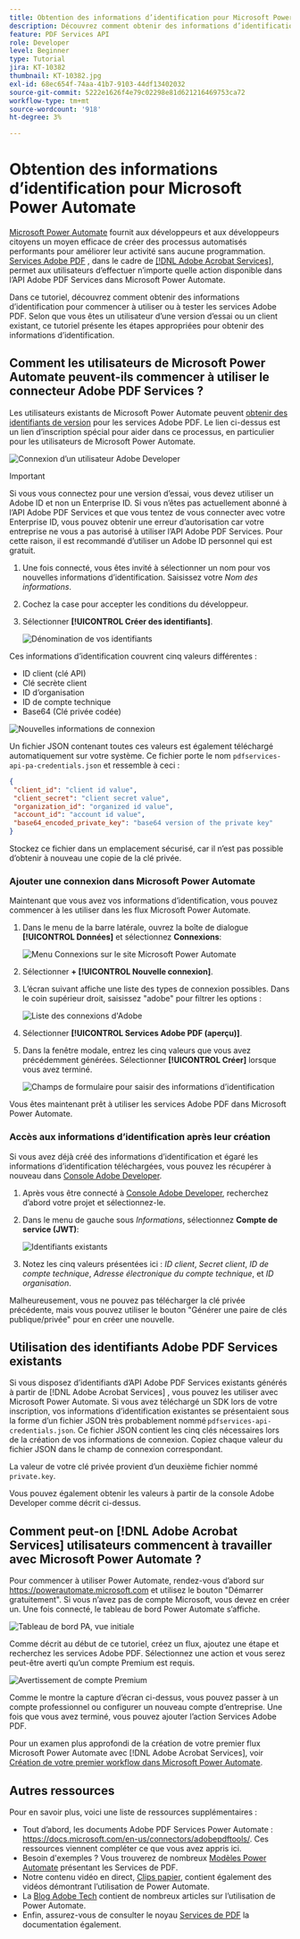 ```yaml
---
title: Obtention des informations d’identification pour Microsoft Power Automate
description: Découvrez comment obtenir des informations d’identification pour commencer à utiliser ou à tester les services Adobe PDF
feature: PDF Services API
role: Developer
level: Beginner
type: Tutorial
jira: KT-10382
thumbnail: KT-10382.jpg
exl-id: 68ec654f-74aa-41b7-9103-44df13402032
source-git-commit: 5222e1626f4e79c02298e81d621216469753ca72
workflow-type: tm+mt
source-wordcount: '918'
ht-degree: 3%

---
```


# Obtention des informations d’identification pour Microsoft Power Automate

[Microsoft Power Automate](https://powerautomate.microsoft.com/) fournit aux développeurs et aux développeurs citoyens un moyen efficace de créer des processus automatisés performants pour améliorer leur activité sans aucune programmation. [Services Adobe PDF](https://us.flow.microsoft.com/fr-fr/connectors/shared_adobepdftools/adobe-pdf-services/) , dans le cadre de [[!DNL Adobe Acrobat Services]](https://developer.adobe.com/document-services), permet aux utilisateurs d’effectuer n’importe quelle action disponible dans l’API Adobe PDF Services dans Microsoft Power Automate.

Dans ce tutoriel, découvrez comment obtenir des informations d’identification pour commencer à utiliser ou à tester les services Adobe PDF. Selon que vous êtes un utilisateur d’une version d’essai ou un client existant, ce tutoriel présente les étapes appropriées pour obtenir des informations d’identification.

## Comment les utilisateurs de Microsoft Power Automate peuvent-ils commencer à utiliser le connecteur Adobe PDF Services ?

Les utilisateurs existants de Microsoft Power Automate peuvent [obtenir des identifiants de version](https://www.adobe.com/go/powerautomate_getstarted_fr) pour les services Adobe PDF. Le lien ci-dessus est un lien d’inscription spécial pour aider dans ce processus, en particulier pour les utilisateurs de Microsoft Power Automate.

![Connexion d’un utilisateur Adobe Developer](assets/credentials_1.png)


>[!IMPORTANT]
> Si vous vous connectez pour une version d’essai, vous devez utiliser un Adobe ID et non un Enterprise ID. Si vous n’êtes pas actuellement abonné à l’API Adobe PDF Services et que vous tentez de vous connecter avec votre Enterprise ID, vous pouvez obtenir une erreur d’autorisation car votre entreprise ne vous a pas autorisé à utiliser l’API Adobe PDF Services. Pour cette raison, il est recommandé d’utiliser un Adobe ID personnel qui est gratuit.
>

1. Une fois connecté, vous êtes invité à sélectionner un nom pour vos nouvelles informations d’identification. Saisissez votre *Nom des informations*.
1. Cochez la case pour accepter les conditions du développeur.
1. Sélectionner **[!UICONTROL Créer des identifiants]**.

   ![Dénomination de vos identifiants](assets/credentials_2.png)

Ces informations d’identification couvrent cinq valeurs différentes :

* ID client (clé API)
* Clé secrète client
* ID d’organisation
* ID de compte technique
* Base64 (Clé privée codée)

![Nouvelles informations de connexion](assets/credentials_3.png)

Un fichier JSON contenant toutes ces valeurs est également téléchargé automatiquement sur votre système. Ce fichier porte le nom `pdfservices-api-pa-credentials.json` et ressemble à ceci :

```json
{
 "client_id": "client id value",
 "client_secret": "client secret value",
 "organization_id": "organized id value",
 "account_id": "account id value",
 "base64_encoded_private_key": "base64 version of the private key"
}
```

Stockez ce fichier dans un emplacement sécurisé, car il n’est pas possible d’obtenir à nouveau une copie de la clé privée.

### Ajouter une connexion dans Microsoft Power Automate

Maintenant que vous avez vos informations d’identification, vous pouvez commencer à les utiliser dans les flux Microsoft Power Automate.

1. Dans le menu de la barre latérale, ouvrez la boîte de dialogue **[!UICONTROL Données]** et sélectionnez **Connexions**:

   ![Menu Connexions sur le site Microsoft Power Automate](assets/credentials_4.png)

1. Sélectionner **+ [!UICONTROL Nouvelle connexion]**.

1. L’écran suivant affiche une liste des types de connexion possibles. Dans le coin supérieur droit, saisissez &quot;adobe&quot; pour filtrer les options :

   ![Liste des connexions d&#39;Adobe](assets/credentials_5.png)

1. Sélectionner **[!UICONTROL Services Adobe PDF (aperçu)]**.
1. Dans la fenêtre modale, entrez les cinq valeurs que vous avez précédemment générées. Sélectionner **[!UICONTROL Créer]** lorsque vous avez terminé.

   ![Champs de formulaire pour saisir des informations d’identification](assets/credentials_6.png)

Vous êtes maintenant prêt à utiliser les services Adobe PDF dans Microsoft Power Automate.

### Accès aux informations d’identification après leur création

Si vous avez déjà créé des informations d’identification et égaré les informations d’identification téléchargées, vous pouvez les récupérer à nouveau dans [Console Adobe Developer](https://developer.adobe.com/console).

1. Après vous être connecté à [Console Adobe Developer](https://developer.adobe.com/console), recherchez d’abord votre projet et sélectionnez-le.
1. Dans le menu de gauche sous *Informations*, sélectionnez **Compte de service (JWT)**:

   ![Identifiants existants](assets/credentials_7.png)

1. Notez les cinq valeurs présentées ici : *ID client*, *Secret client*, *ID de compte technique*, *Adresse électronique du compte technique*, et *ID organisation*.

Malheureusement, vous ne pouvez pas télécharger la clé privée précédente, mais vous pouvez utiliser le bouton &quot;Générer une paire de clés publique/privée&quot; pour en créer une nouvelle.

## Utilisation des identifiants Adobe PDF Services existants

Si vous disposez d’identifiants d’API Adobe PDF Services existants générés à partir de [!DNL Adobe Acrobat Services] , vous pouvez les utiliser avec Microsoft Power Automate. Si vous avez téléchargé un SDK lors de votre inscription, vos informations d’identification existantes se présentaient sous la forme d’un fichier JSON très probablement nommé `pdfservices-api-credentials.json`. Ce fichier JSON contient les cinq clés nécessaires lors de la création de vos informations de connexion. Copiez chaque valeur du fichier JSON dans le champ de connexion correspondant.

La valeur de votre clé privée provient d’un deuxième fichier nommé `private.key`.

Vous pouvez également obtenir les valeurs à partir de la console Adobe Developer comme décrit ci-dessus.

## Comment peut-on [!DNL Adobe Acrobat Services] utilisateurs commencent à travailler avec Microsoft Power Automate ?

Pour commencer à utiliser Power Automate, rendez-vous d’abord sur <https://powerautomate.microsoft.com> et utilisez le bouton &quot;Démarrer gratuitement&quot;. Si vous n’avez pas de compte Microsoft, vous devez en créer un. Une fois connecté, le tableau de bord Power Automate s’affiche.

![Tableau de bord PA, vue initiale](assets/credentials_8.png)

Comme décrit au début de ce tutoriel, créez un flux, ajoutez une étape et recherchez les services Adobe PDF. Sélectionnez une action et vous serez peut-être averti qu’un compte Premium est requis.

![Avertissement de compte Premium](assets/credentials_9.png)

Comme le montre la capture d’écran ci-dessus, vous pouvez passer à un compte professionnel ou configurer un nouveau compte d’entreprise. Une fois que vous avez terminé, vous pouvez ajouter l’action Services Adobe PDF.

Pour un examen plus approfondi de la création de votre premier flux Microsoft Power Automate avec [!DNL Adobe Acrobat Services], voir [Création de votre premier workflow dans Microsoft Power Automate](https://experienceleague.adobe.com/docs/document-services/tutorials/pdfservices/create-workflow-power-automate.html).

## Autres ressources

Pour en savoir plus, voici une liste de ressources supplémentaires :

* Tout d’abord, les documents Adobe PDF Services Power Automate : <https://docs.microsoft.com/en-us/connectors/adobepdftools/>. Ces ressources viennent compléter ce que vous avez appris ici.
* Besoin d&#39;exemples ? Vous trouverez de nombreux [Modèles Power Automate](https://powerautomate.microsoft.com/en-us/connectors/details/shared_adobepdftools/adobe-pdf-services/) présentant les Services de PDF.
* Notre contenu vidéo en direct, [Clips papier](https://www.youtube.com/playlist?list=PLcVEYUqU7VRe4sT-Bf8flvRz1XXUyGmtF), contient également des vidéos démontrant l’utilisation de Power Automate.
* La [Blog Adobe Tech](https://medium.com/adobetech/tagged/microsoft-power-automate) contient de nombreux articles sur l’utilisation de Power Automate.
* Enfin, assurez-vous de consulter le noyau [Services de PDF](https://developer.adobe.com/document-services/docs/overview/) la documentation également.
